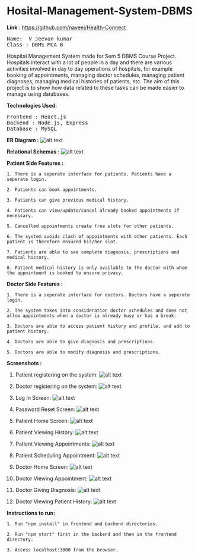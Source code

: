 # Hosital-Management-System-DBMS

<b>Link</b> : https://github.com/naveej/Health-Connect

<pre>
Name:  V Jeevan kumar
Class : DBMS MCA B
</pre>

Hospital Management System made for Sem 5 DBMS Course Project.<br>
Hospitals interact with a lot of people in a day and there are various activities involved in day to day operations of hospitals, for example booking of appointments, managing doctor schedules, managing patient diagnoses, managing medical histories of patients, etc. The aim of this project is to show how data related to these tasks can be made easier to manage using databases.

<b>Technologies Used:</b>

<pre>
Frontend : React.js
Backend : Node.js, Express
Database : MySQL
</pre>

<b>ER Diagram :</b>
![alt text](https://github.com/hrishikeshathalye/Hosital-Management-System-DBMS/blob/master/Schemas%26ER/myer.png)

<b>Relational Schemas :</b>
![alt text](https://github.com/hrishikeshathalye/Hosital-Management-System-DBMS/blob/master/Schemas%26ER/schema.png)

<b>Patient Side Features :</b>

    1. There is a seperate interface for patients. Patients have a seperate login.

    2. Patients can book appointments.

    3. Patients can give previous medical history.

    4. Patients can view/update/cancel already booked appointments if necessary.

    5. Cancelled appointments create free slots for other patients.

    6. The system avoids clash of appointments with other patients. Each patient is therefore ensured his/her slot.

    7. Patients are able to see complete diagnosis, prescriptions and medical history.

    8. Patient medical history is only available to the doctor with whom the appointment is booked to ensure privacy.

<b>Doctor Side Features :</b>

    1. There is a seperate interface for doctors. Doctors have a seperate login.

    2. The system takes into consideration doctor schedules and does not allow appointments when a doctor is already busy or has a break.

    3. Doctors are able to access patient history and profile, and add to patient history.

    4. Doctors are able to give diagnosis and prescriptions.

    5. Doctors are able to modify diagnosis and prescriptions.

<b>Screenshots :</b>

1. Patient registering on the system:
   ![alt text](https://github.com/hrishikeshathalye/Hosital-Management-System-DBMS/blob/master/Screenshots/PatientRegistration.png)

2. Doctor registering on the system:
   ![alt text](https://github.com/hrishikeshathalye/Hosital-Management-System-DBMS/blob/master/Screenshots/DoctorRegistration.png)

3. Log In Screen:
   ![alt text](https://github.com/hrishikeshathalye/Hosital-Management-System-DBMS/blob/master/Screenshots/LogInScreen.png)

4. Password Reset Screen:
   ![alt text](https://github.com/hrishikeshathalye/Hosital-Management-System-DBMS/blob/master/Screenshots/PasswordReset.png)

5. Patient Home Screen:
   ![alt text](https://github.com/hrishikeshathalye/Hosital-Management-System-DBMS/blob/master/Screenshots/PatientHome.png)

6. Patient Viewing History:
   ![alt text](https://github.com/hrishikeshathalye/Hosital-Management-System-DBMS/blob/master/Screenshots/PatientHistory.png)

7. Patient Viewing Appointments:
   ![alt text](https://github.com/hrishikeshathalye/Hosital-Management-System-DBMS/blob/master/Screenshots/PatientViewingAppt.png)

8. Patient Scheduling Appointment:
   ![alt text](https://github.com/hrishikeshathalye/Hosital-Management-System-DBMS/blob/master/Screenshots/SchedulingAppt.png)

9. Doctor Home Screen:
   ![alt text](https://github.com/hrishikeshathalye/Hosital-Management-System-DBMS/blob/master/Screenshots/DoctorHome.png)

10. Doctor Viewing Appointment:
    ![alt text](https://github.com/hrishikeshathalye/Hosital-Management-System-DBMS/blob/master/Screenshots/DoctorViewingAppt.png)

11. Doctor Giving Diagnosis:
    ![alt text](https://github.com/hrishikeshathalye/Hosital-Management-System-DBMS/blob/master/Screenshots/Diagnosis.png)

12. Doctor Viewing Patient History:
    ![alt text](https://github.com/hrishikeshathalye/Hosital-Management-System-DBMS/blob/master/Screenshots/ViewingPatientHistory.png)

<b>Instructions to run:</b>

    1. Run "npm install" in frontend and backend directories.

    2. Run "npm start" first in the backend and then in the frontend directory.

    3. Access localhost:3000 from the browser.
